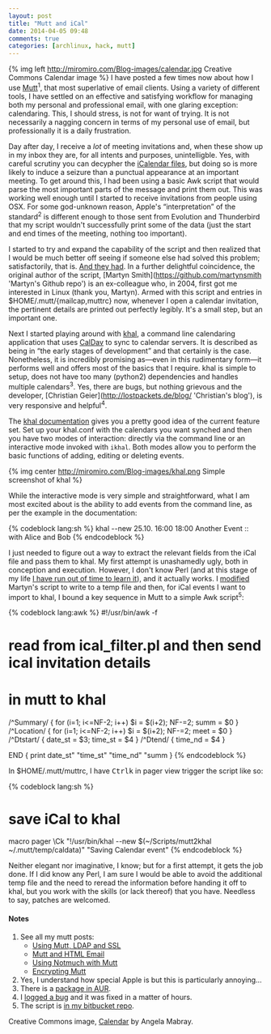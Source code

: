 ```yaml
---
layout: post
title: "Mutt and iCal"
date: 2014-04-05 09:48
comments: true
categories: [archlinux, hack, mutt]
---
```

{% img left http://miromiro.com/Blog-images/calendar.jpg Creative Commons Calendar image %}
I have posted a few times now about how I use 
[Mutt](http://www.mutt.org/ 'Mutt homepage')<sup>1</sup>, that most superlative
of email clients. Using a variety of different tools, I have
settled on an effective and satisfying workflow for managing both my personal
and professional email, with one glaring exception: calendaring. This, I should
stress, is not for want of trying. It is not necessarily a nagging concern in
terms of my personal use of email, but professionally it is a daily frustration.

Day after day, I receive a *lot* of meeting invitations and, when these show up
in my inbox they are, for all intents and purposes, unintelligble. Yes, with
careful scrutiny you can decypher the 
[iCalendar files](http://en.wikipedia.org/wiki/ICalendar 'Wikipedia entry'), but
doing so is more likely to induce a seizure than a punctual appearance at an
important meeting. To get around this, I had been using a basic Awk script that
would parse the most important parts of the message and print them out. This was
working well enough until I started to receive invitations from people using
OSX. For some god-unknown reason, Apple's “interpretation” of the
standard<sup>2</sup> is different enough to those sent from Evolution and
Thunderbird that my script wouldn't successfully print some of the data (just
the start and end times of the meeting, nothing too important).

I started to try and expand the capability of the script and then realized that
I would be much better off seeing if someone else had solved this problem;
satisfactorily, that is. 
[And they had](https://github.com/terabyte/mutt-filters 'Github fork of the repo').
In a further delightful coincidence, the original author of the script, 
[Martyn Smith](https://github.com/martynsmith 'Martyn's Github repo') is an 
ex-colleague who, in 2004, first got me interested in Linux (thank you, Martyn).
Armed with this script and entries in <span class="file">$HOME/.mutt/{mailcap,muttrc}</span> 
now, whenever I open a calendar invitation, the pertinent details are printed
out perfectly legibly. It's a small step, but an important one.

Next I started playing around with 
[khal](http://lostpackets.de/khal/ 'khal homepage'), a command line calendaring
application that uses 
[CalDav](http://en.wikipedia.org/wiki/CalDAV 'Wikipedia page') to sync to
calendar servers. It is described as being in “the early stages of development”
and that certainly is the case. Nonetheless, it is incredibly promising as—even
in this rudimentary form—it performs well and offers most of the basics that I
require. khal is simple to setup, does not have too many (python2) dependencies
and handles multiple calendars<sup>3</sup>. Yes, there are bugs, but nothing
grievous and the developer, 
[Christian Geier](http://lostpackets.de/blog/ 'Christian's blog'), is very 
responsive and helpful<sup>4</sup>.

The [khal documentation](http://lostpackets.de/khal/pages/usage.html 'Usage page')
gives you a pretty good idea of the current feature set. Set up your 
<span class="file">khal.conf</span> with the calendars you want synched and then
you have two modes of interaction: directly via the command line or an
interactive mode invoked with `ikhal`. Both modes allow you to perform the basic
functions of adding, editing or deleting events.

{% img center http://miromiro.com/Blog-images/khal.png Simple screenshot of khal %}

While the interactive mode is very simple and straightforward, what I am most
excited about is the ability to add events from the command line, as per the
example in the documentation:

{% codeblock lang:sh %}
khal --new 25.10. 16:00 18:00 Another Event :: with Alice and Bob
{% endcodeblock %}


I just needed to figure out a way to extract the relevant fields from the iCal
file and pass them to khal. My first attempt is unashamedly ugly, both in
conception and execution. However, I don't know Perl (and at this stage of my
life 
[I have run out of time to learn it](https://twitter.com/jasonwryan/status/204660063669989376 'Sad, but true…')),
and it actually works. I
[modified](https://bitbucket.org/jasonwryan/shiv/src/tip/Scripts/ical_filter.pl 'In my bitbucket repo') 
Martyn's script to write to a temp file and then, for iCal events I want to
import to khal, I bound a key sequence in Mutt to a simple Awk
script<sup>5</sup>:

{% codeblock lang:awk %}
#!/usr/bin/awk -f
# read from ical_filter.pl and then send ical invitation details 
# in mutt to khal

/^Summary/   { for (i=1; i<=NF-2; i++) $i = $(i+2); NF-=2; summ = $0 }
/^Location/  { for (i=1; i<=NF-2; i++) $i = $(i+2); NF-=2; meet = $0 }
/^Dtstart/   { date_st = $3; time_st = $4 } 
/^Dtend/     { time_nd = $4 }

END          { print  date_st" "time_st" "time_nd" "summ }
{% endcodeblock %}

In <span class="file">$HOME/.mutt/muttrc</span>, I have
<kbd>Ctrl</kbd><kbd>k</kbd> in pager view trigger the script like so:

{% codeblock lang:sh %}
# save iCal to khal
macro pager \Ck  "!/usr/bin/khal --new $(~/Scripts/mutt2khal ~/.mutt/temp/caldata)" "Saving Calendar event" 
{% endcodeblock %}

Neither elegant nor imaginative, I know; but for a first attempt, it gets the
job done. If I did know any Perl, I am sure I would be able to avoid the
additional temp file and the need to reread the information before handing it
off to khal, but you work with the skills (or lack thereof) that you have.
Needless to say, patches are welcomed.

#### Notes
1. See all my mutt posts:
    * [Using Mutt, LDAP and SSL](http://jasonwryan.com/blog/2012/04/21/lbdb/)
    * [Mutt and HTML Email](http://jasonwryan.com/blog/2012/05/12/mutt/)
    * [Using Notmuch with Mutt](http://jasonwryan.com/blog/2012/05/23/notmuch/)
    * [Encrypting Mutt](http://jasonwryan.com/blog/2013/07/20/gnupg/)
2. Yes, I understand how special Apple is but this is particularly annoying…
3. There is a [package in AUR](https://aur.archlinux.org/packages/khal-git/).
4. I [logged a bug](https://github.com/geier/khal/issues/36) and it was fixed in a matter of hours.
5. The script is [in my bitbucket repo](https://bitbucket.org/jasonwryan/shiv/src/tip/Scripts/mutt2khal).

Creative Commons image, [Calendar](https://flic.kr/p/4h1oE5) by Angela Mabray.
